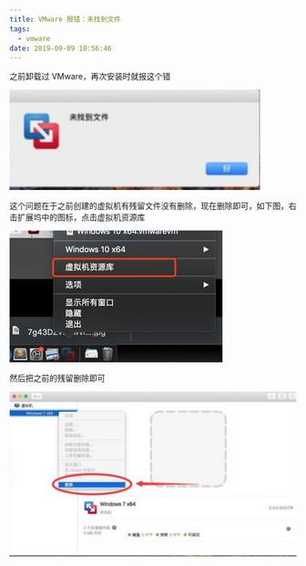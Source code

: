 ```yaml
---
title: VMware 报错：未找到文件
tags:
  - vmware
date: 2019-09-09 10:56:46
---
```



之前卸载过 VMware，再次安装时就报这个错

<!-- more -->
<!-- toc -->

![2](https://raw.githubusercontent.com/wxnacy/image/master/blog/vm-error5.png)

这个问题在于之前创建的虚拟机有残留文件没有删除，现在删除即可，如下图，右击扩展坞中的图标，点击虚拟机资源库

![3](https://raw.githubusercontent.com/wxnacy/image/master/blog/vm-error6_374.png)

然后把之前的残留删除即可

![1](https://raw.githubusercontent.com/wxnacy/image/master/blog/vm-error4_518.png)
